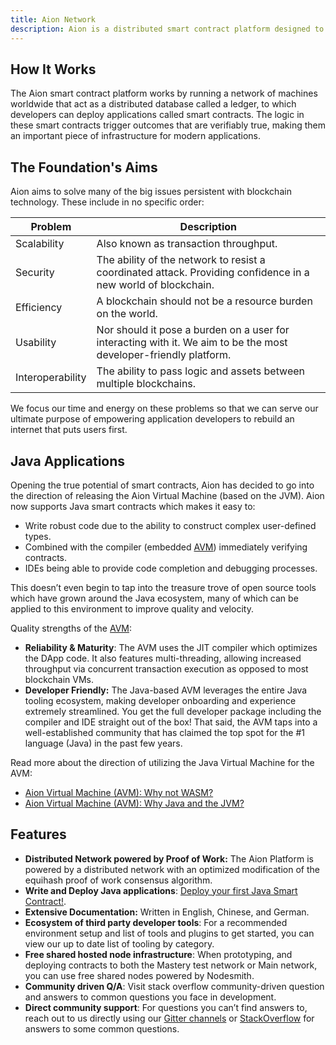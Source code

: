 ```yaml
---
title: Aion Network
description: Aion is a distributed smart contract platform designed to help developers build a new generation of applications with unique attributes such as end-user privacy preservation, crypto-currency based business models, censorship resistance and verifiable payments without the need for an intermediary. In simple terms, Aion is a blockchain but unlike the Bitcoin blockchain, it has a virtual machine that allows it to execute smart contracts.
---
```


## How It Works

The Aion smart contract platform works by running a network of machines worldwide that act as a distributed database called a ledger, to which developers can deploy applications called smart contracts. The logic in these smart contracts trigger outcomes that are verifiably true, making them an important piece of infrastructure for modern applications.

## The Foundation's Aims

Aion aims to solve many of the big issues persistent with blockchain technology. These include in no specific order:

| Problem | Description |
| ------- | ----------- |
| Scalability | Also known as transaction throughput. |
| Security | The ability of the network to resist a coordinated attack. Providing confidence in a new world of blockchain. |
| Efficiency | A blockchain should not be a resource burden on the world. |
| Usability | Nor should it pose a burden on a user for interacting with it. We aim to be the most developer-friendly platform. |
| Interoperability | The ability to pass logic and assets between multiple blockchains. |

We focus our time and energy on these problems so that we can serve our ultimate purpose of empowering application developers to rebuild an internet that puts users first.

## Java Applications

Opening the true potential of smart contracts, Aion has decided to go into the direction of releasing the Aion Virtual Machine (based on the JVM). Aion now supports Java smart contracts which makes it easy to:

- Write robust code due to the ability to construct complex user-defined types.
- Combined with the compiler (embedded [AVM](fundamentals-aion-virtual-machine)) immediately verifying contracts.
- IDEs being able to provide code completion and debugging processes.

This doesn’t even begin to tap into the treasure trove of open source tools which have grown around the Java ecosystem, many of which can be applied to this environment to improve quality and velocity.

Quality strengths of the [AVM](fundamentals-aion-virtual-machine):

- **Reliability & Maturity**: The AVM uses the JIT compiler which optimizes the DApp code. It also features multi-threading, allowing increased throughput via concurrent transaction execution as opposed to most blockchain VMs.
- **Developer Friendly:** The Java-based AVM leverages the entire Java tooling ecosystem, making developer onboarding and experience extremely streamlined. You get the full developer package including the compiler and IDE straight out of the box! That said, the AVM taps into a well-established community that has claimed the top spot for the #1 language (Java) in the past few years.

Read more about the direction of utilizing the Java Virtual Machine for the AVM:

- [Aion Virtual Machine (AVM): Why not WASM?](https://blog.aion.network/aion-virtual-machine-avm-why-not-wasm-5d044c0010f4)
- [Aion Virtual Machine (AVM): Why Java and the JVM?](https://blog.aion.network/aion-virtual-machine-avm-why-java-and-the-jvm-240b78ad8a77)

## Features

- **Distributed Network powered by Proof of Work:** The Aion Platform is powered by a distributed network with an optimized modification of the equihash proof of work consensus algorithm.
- **Write and Deploy Java applications**: [Deploy your first Java Smart Contract!](tutorials-intellij-plugin).
- **Extensive Documentation:** Written in English, Chinese, and German.
- **Ecosystem of third party developer tools**: For a recommended environment setup and list of tools and plugins to get started, you can view our up to date list of tooling by category.
- **Free shared hosted node infrastructure**:  When prototyping, and deploying contracts to both the Mastery test network or Main network, you can use free shared nodes powered by Nodesmith.
- **Community driven Q/A**: Visit stack overflow community-driven question and answers to common questions you face in development.
- **Direct community support**: For questions you can’t find answers to, reach out to us directly using our [Gitter channels](https://gitter.im/aionnetwork/Lobby) or [StackOverflow](https://stackoverflow.com/questions/tagged/aion) for answers to some common questions.
